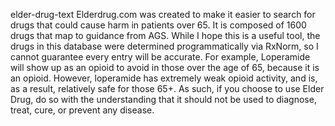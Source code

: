 elder-drug-text
Elderdrug.com was created to make it easier to search for drugs that could cause harm in patients over 65. It is composed of 1600 drugs that map to guidance from AGS. While I hope this is a useful tool, the drugs in this database were determined programmatically via RxNorm, so I cannot guarantee every entry will be accurate. For example, Loperamide will show up as an opioid to avoid in those over the age of 65, because it is an opioid. However, loperamide has extremely weak opioid activity, and is, as a result, relatively safe for those 65+. As such, if you choose to use Elder Drug, do so with the understanding that it should not be used to diagnose, treat, cure, or prevent any disease.
